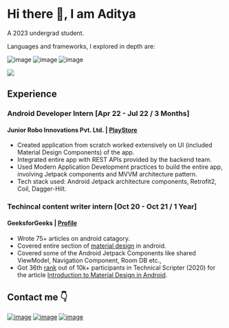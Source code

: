 # Hi there :wave:, I am Aditya

A 2023 undergrad student.

Languages and frameworks, I explored in depth are:

![image](https://img.shields.io/badge/Kotlin-9851CB?&style=for-the-badge&logo=kotlin&logoColor=white) ![image](https://img.shields.io/badge/Android-4BD37D?style=for-the-badge&logo=android&logoColor=white) ![image](https://img.shields.io/badge/Java-DB6901?style=for-the-badge&logo=java&logoColor=white)

<img src ="https://github-readme-stats.vercel.app/api?username=AdityaShidlyali&&show_icons=true&title_color=ffffff&icon_color=4BD37D&text_color=ffffff&bg_color=0D1117">

## Experience
### Android Developer Intern [Apr 22 - Jul 22 / 3 Months]
#### Junior Robo Innovations Pvt. Ltd. | [PlayStore](https://play.google.com/store/apps/details?id=com.jrrobo.juniorroboapp&hl=en&gl=US)
* Created application from scratch worked extensively on UI (included Material Design Components) of the app.
* Integrated entire app with REST APIs provided by the backend team.
* Used Modern Application Development practices to build the entire app, involving Jetpack components and MVVM architecture pattern.
* Tech stack used: Android Jetpack architecture components, Retrofit2, Coil, Dagger-Hilt.

### Techincal content writer intern [Oct 20 - Oct 21 / 1 Year]
#### GeeksforGeeks | [Profile](https://auth.geeksforgeeks.org/user/adityamshidlyali/articles)
* Wrote 75+ articles on android catagory.
* Covered entire section of [material design](https://www.geeksforgeeks.org/android-tutorial/#Material%20Design) in android.
* Covered some of the Android Jetpack Components like shared ViewModel, Navigation Component, Room DB etc.,
* Got 36th [rank](https://www.geeksforgeeks.org/the-technical-scripter-event-by-geeksforgeeks-2/) out of 10k+ participants in Technical Scripter (2020) for the article [Introduction to Material Design in Android](https://www.geeksforgeeks.org/introduction-to-material-design-in-android/).

## Contact me :point_down: 
[![image](https://img.shields.io/badge/Linkedin-blue?style=for-the-badge&logo=linkedin&logoColor=white)](https://www.linkedin.com/in/aditya-shidlyali/) [![image](https://img.shields.io/badge/Gmail-red?style=for-the-badge&logo=gmail&logoColor=white)](mailto:adityamshidlyali.com) [![image](https://img.shields.io/badge/Github-black?style=for-the-badge&logo=github&logoColor=white)](https://github.com/AdityaShidlyali)
